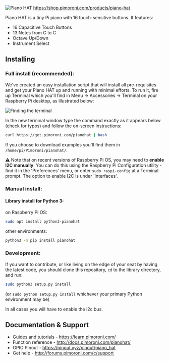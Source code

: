 ![Piano HAT](piano-hat-logo-new.png)
https://shop.pimoroni.com/products/piano-hat

Piano HAT is a tiny Pi piano with 16 touch-sensitive buttons. It features:

* 16 Capacitive Touch Buttons
* 13 Notes from C to C
* Octave Up/Down
* Instrument Select

## Installing

### Full install (recommended):

We've created an easy installation script that will install all pre-requisites and get your Piano HAT
up and running with minimal efforts. To run it, fire up Terminal which you'll find in Menu -> Accessories -> Terminal
on your Raspberry Pi desktop, as illustrated below:

![Finding the terminal](http://get.pimoroni.com/resources/github-repo-terminal.png)

In the new terminal window type the command exactly as it appears below (check for typos) and follow the on-screen instructions:

```bash
curl https://get.pimoroni.com/pianohat | bash
```

If you choose to download examples you'll find them in `/home/pi/Pimoroni/pianohat/`.

⚠ Note that on recent versions of Raspberry Pi OS, you may need to **enable I2C manually**. You can do this using the Raspberry Pi Configuration utility - find it in the 'Preferences' menu, or enter `sudo raspi-config` at a Terminal prompt. The option to enable I2C is under 'Interfaces'.

### Manual install:

#### Library install for Python 3:

on Raspberry Pi OS:

```bash
sudo apt install python3-pianohat
```

other environments: 

```bash
python3 -m pip install pianohat
```

### Development:

If you want to contribute, or like living on the edge of your seat by having the latest code, you should clone this repository, `cd` to the library directory, and run:

```bash
sudo python3 setup.py install
```
(or `sudo python setup.py install` whichever your primary Python environment may be)

In all cases you will have to enable the i2c bus.

## Documentation & Support

* Guides and tutorials - https://learn.pimoroni.com/
* Function reference - http://docs.pimoroni.com/pianohat/
* GPIO Pinout - https://pinout.xyz/pinout/piano_hat
* Get help - http://forums.pimoroni.com/c/support

